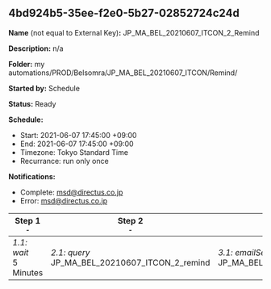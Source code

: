 ## 4bd924b5-35ee-f2e0-5b27-02852724c24d

**Name** (not equal to External Key)**:** JP_MA_BEL_20210607_ITCON_2_Remind

**Description:** n/a

**Folder:** my automations/PROD/Belsomra/JP_MA_BEL_20210607_ITCON/Remind/

**Started by:** Schedule

**Status:** Ready

**Schedule:**

* Start: 2021-06-07 17:45:00 +09:00
* End: 2021-06-07 17:45:00 +09:00
* Timezone: Tokyo Standard Time
* Recurrance: run only once

**Notifications:**

* Complete: msd@directus.co.jp
* Error: msd@directus.co.jp

| Step 1<br>_<small>-</small>_ | Step 2<br>_<small>-</small>_ | Step 3<br>_<small>-</small>_ |
| --- | --- | --- |
| _1.1: wait_<br>5 Minutes | _2.1: query_<br>JP_MA_BEL_20210607_ITCON_2_remind | _3.1: emailSend_<br>JP_MA_BEL_20210607_ITCON_2_remind |
